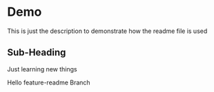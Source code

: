 # Demo

This is just the description to demonstrate how the readme file is used

## Sub-Heading

Just learning new things

Hello feature-readme Branch
